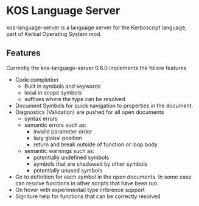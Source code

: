 # KOS Language Server

kos-language-server is a language server for the Kerboscript language, part of Kerbal Operating System mod.

## Features
Currently the kos-language-server 0.6.0 implements the follow features
- Code completion
    - Built in symbols and keywords
    - local in scope symbols
    - suffixes where the type can be resolved
- Document Symbols for quick navigation to properties in the document.
- Diagnostics (Validation) are pushed for all open documents
  - syntax errors
  - semantic errors such as:
    - invalid parameter order
    - lazy global position
    - return and break outside of function or loop body
  - semantic warnings such as:
    - potentially undefined symbols
    - symbols that are shadowed by other symbols
    - potentially unused symbols
- Go to definition for each symbol in the open documents. In some case can resolve functions in other scripts that have been run.
- On hover with experimentail type inference support
- Signiture help for functions that can be correctly resolved